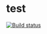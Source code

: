 # test

[![Build status](https://ci.appveyor.com/api/projects/status/vlkytt9i2k2irajn/branch/develop?svg=true)](https://ci.appveyor.com/project/ScottJuranek/membermanagementplatform/branch/develop)
